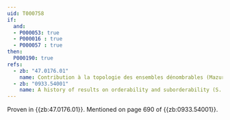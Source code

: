 ```yaml
---
uid: T000758
if:
  and:
  - P000053: true
  - P000016 : true
  - P000057 : true
then:
  P000190: true
refs:
  - zb: "47.0176.01"
    name: Contribution à la topologie des ensembles dénombrables (Mazurkiewicz, Sierpiński)
  - zb: "0933.54001"
    name: A history of results on orderability and suborderability (S. Purisch)
---
```


Proven in {{zb:47.0176.01}}. Mentioned on page 690 of {{zb:0933.54001}}.
<!-- found it mentioned in other places; if there is an English reference for proof it would be better -->
